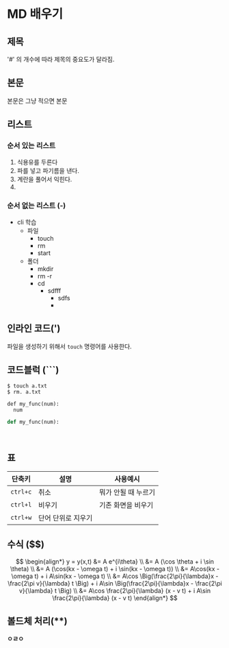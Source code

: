# MD 배우기



## 제목

'#' 의 개수에 따라 제목의 중요도가 달라짐.



## 본문

본문은 그냥 적으면 본문



## 리스트

### 순서 있는 리스트

1. 식용유를 두른다
2. 파를 넣고 파기름을 낸다.
3. 계란을 풀어서 익힌다.
4. 

### 순서 없는 리스트 (-)

- cli 학습
  - 파일
    - touch
    - rm
    - start
  - 폴더
    - mkdir
    - rm -r
    - cd
      - sdfff
        - sdfs
        - 



## 인라인 코드(')

파일을 생성하기 위해서 `touch` 명령어를 사용한다.



## 코드블럭 (```)

```
$ touch a.txt
$ rm. a.txt 
```

  ```
  def my_func(num):
  	num
  ```

```python
def my_func(num):
    
 
```





## 표

| 단축키   | 설명               | 사용예시            |
| -------- | ------------------ | ------------------- |
| `ctrl+c` | 취소               | 뭐가 안될 때 누르기 |
| `ctrl+l` | 비우기             | 기존 화면을 비우기  |
| `ctrl+w` | 단어 단위로 지우기 |                     |



## 수식 ($$)

$$
\begin{align*}
y = y(x,t) &= A e^{i\theta} \\
&= A (\cos \theta + i \sin \theta) \\
&= A (\cos(kx - \omega t) + i \sin(kx - \omega t)) \\
&= A\cos(kx - \omega t) + i A\sin(kx - \omega t)  \\
&= A\cos \Big(\frac{2\pi}{\lambda}x - \frac{2\pi v}{\lambda} t \Big) + i A\sin \Big(\frac{2\pi}{\lambda}x - \frac{2\pi v}{\lambda} t \Big)  \\
&= A\cos \frac{2\pi}{\lambda} (x - v t) + i A\sin \frac{2\pi}{\lambda} (x - v t)
\end{align*}
$$

## 볼드체 처리(**)

**ㅇㄹㅇ**



